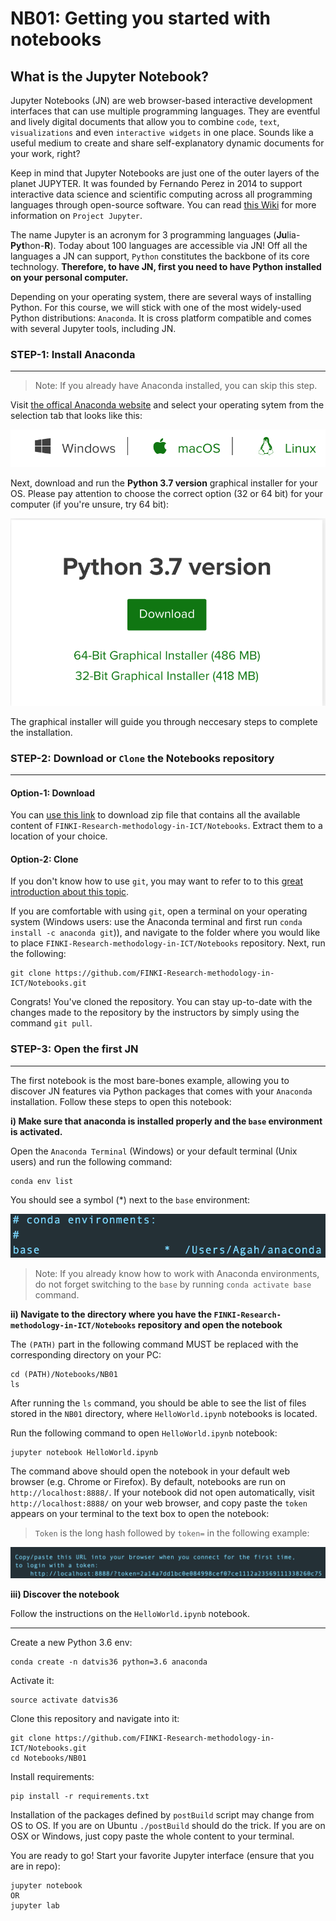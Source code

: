 # NB01: Getting you started with notebooks

## What is the Jupyter Notebook? 

Jupyter Notebooks (JN) are web browser-based interactive development interfaces that can use multiple programming languages. They are eventful and lively digital documents that allow you to combine `code`, `text`, `visualizations` and even `interactive widgets` in one place. Sounds like a useful medium to create and share self-explanatory dynamic documents for your work, right?

Keep in mind that Jupyter Notebooks are just one of the outer layers of the planet JUPYTER. It was founded by Fernando Perez in 2014 to support interactive data science and scientific computing across all programming languages through open-source software. You can read [this Wiki](https://en.wikipedia.org/wiki/Project_Jupyter) for more information on `Project Jupyter`. 

The name Jupyter is an acronym for 3 programming languages (**Ju**lia-**Pyt**hon-**R**). Today about 100 languages are accessible via JN! Off all the languages a JN can support, `Python` constitutes the backbone of its core technology. **Therefore, to have JN, first you need to have Python installed on your personal computer.**  

Depending on your operating system, there are several ways of installing Python. For this course, we will stick with one of the most widely-used Python distributions: `Anaconda`. It is cross platform compatible and comes with several Jupyter tools, including JN. 

### STEP-1: Install Anaconda 
***

> Note: If you already have Anaconda installed, you can skip this step.

Visit [the offical Anaconda website](https://www.anaconda.com/distribution/) and select your operating sytem from the selection tab that looks like this: 

![](os_select.png)

Next, download and run the **Python 3.7 version** graphical installer for your OS. Please pay attention to choose the correct option (32 or 64 bit) for your computer (if you're unsure, try 64 bit):

![](version_select.png)

The graphical installer will guide you through neccesary steps to complete the installation.

### STEP-2: Download or `Clone` the Notebooks repository
*** 

#### Option-1: Download 

You can [use this link](https://github.com/FINKI-Research-methodology-in-ICT/Notebooks/archive/master.zip) to download zip file that contains all the available content of `FINKI-Research-methodology-in-ICT/Notebooks`. Extract them to a location of your choice.  

#### Option-2: Clone

If you don't know how to use `git`, you may want to refer to to this [great introduction about this topic](https://swcarpentry.github.io/git-novice/). 

If you are comfortable with using `git`, open a terminal on your operating system (Windows users: use the Anaconda terminal and first run `conda install -c anaconda git`)), and navigate to the folder where you would like to place `FINKI-Research-methodology-in-ICT/Notebooks` repository. Next, run the following: 

```
git clone https://github.com/FINKI-Research-methodology-in-ICT/Notebooks.git
```

Congrats! You've cloned the repository. You can stay up-to-date with the changes made to the repository by the instructors by simply using the command `git pull`. 

### STEP-3: Open the first JN  
*** 

The first notebook is the most bare-bones example, allowing you to discover JN features via Python packages that comes with your `Anaconda` installation. Follow these steps to open this notebook: 

**i) Make sure that anaconda is installed properly and the `base` environment is activated.**

Open the `Anaconda Terminal` (Windows) or your default terminal (Unix users) and run the following command: 

```
conda env list
```

You should see a symbol (*) next to the `base` environment:

![](conda_env.png)

> Note: If you already know how to work with Anaconda environments, do not forget switching to the `base` by running `conda activate base` command.

**ii) Navigate to the directory where you have the `FINKI-Research-methodology-in-ICT/Notebooks` repository and open the notebook**

The `(PATH)` part in the following command MUST be replaced with the corresponding directory on your PC:

```
cd (PATH)/Notebooks/NB01
ls
```

After running the `ls` command, you should be able to see the list of files stored in the `NB01` directory, where `HelloWorld.ipynb` notebooks is located. 

Run the following command to open `HelloWorld.ipynb` notebook: 

```
jupyter notebook HelloWorld.ipynb
```

The command above should open the notebook in your default web browser (e.g. Chrome or Firefox). By default, notebooks are run on `http://localhost:8888/`. If your notebook did not open automatically, visit `http://localhost:8888/` on your web browser, and copy paste the `token` appears on your terminal to the text box to open the notebook: 

> `Token` is the long hash followed by `token=` in the following example: 

![](token.png)

**iii) Discover the notebook**

Follow the instructions on the `HelloWorld.ipynb` notebook. 

*** 









Create a new Python 3.6 env: 

```
conda create -n datvis36 python=3.6 anaconda
```

Activate it:

```
source activate datvis36 
```

Clone this repository and navigate into it:
```
git clone https://github.com/FINKI-Research-methodology-in-ICT/Notebooks.git
cd Notebooks/NB01
```

Install requirements: 
```
pip install -r requirements.txt
```
Installation of the packages defined by `postBuild` script may change from OS to OS. If you are on Ubuntu `./postBuild` should do the trick. If you are on OSX or Windows, just copy paste the whole content to your terminal. 

You are ready to go! Start your favorite Jupyter interface (ensure that you are in repo): 

```
jupyter notebook 
OR
jupyter lab
```


